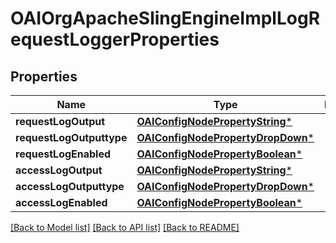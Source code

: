 # OAIOrgApacheSlingEngineImplLogRequestLoggerProperties

## Properties
Name | Type | Description | Notes
------------ | ------------- | ------------- | -------------
**requestLogOutput** | [**OAIConfigNodePropertyString***](OAIConfigNodePropertyString.md) |  | [optional] 
**requestLogOutputtype** | [**OAIConfigNodePropertyDropDown***](OAIConfigNodePropertyDropDown.md) |  | [optional] 
**requestLogEnabled** | [**OAIConfigNodePropertyBoolean***](OAIConfigNodePropertyBoolean.md) |  | [optional] 
**accessLogOutput** | [**OAIConfigNodePropertyString***](OAIConfigNodePropertyString.md) |  | [optional] 
**accessLogOutputtype** | [**OAIConfigNodePropertyDropDown***](OAIConfigNodePropertyDropDown.md) |  | [optional] 
**accessLogEnabled** | [**OAIConfigNodePropertyBoolean***](OAIConfigNodePropertyBoolean.md) |  | [optional] 

[[Back to Model list]](../README.md#documentation-for-models) [[Back to API list]](../README.md#documentation-for-api-endpoints) [[Back to README]](../README.md)


